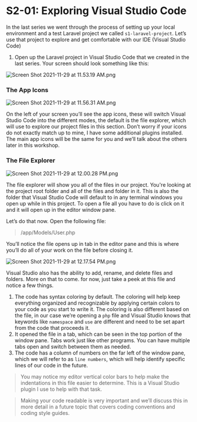 # S2-01: Exploring Visual Studio Code

In the last series we went through the process of setting up your local environment and a test Laravel project we called `s1-laravel-project`. Let’s use that project to explore and get comfortable with our IDE (Visual Studio Code)

1. Open up the Laravel project in Visual Studio Code that we created in the last series. Your screen should look something like this:

![Screen Shot 2021-11-29 at 11.53.19 AM.png](S2-01:%20Exploring%20Visual%20Studio%20Code.assets/Screen%20Shot%202021-11-29%20at%2011.53.19%20AM.png)

### The App Icons

![Screen Shot 2021-11-29 at 11.56.31 AM.png](S2-01:%20Exploring%20Visual%20Studio%20Code.assets/Screen%20Shot%202021-11-29%20at%2011.56.31%20AM.png)

On the left of your screen you’ll see the app icons, these will switch Visual Studio Code into the different modes, the default is the file explorer, which will use to explore our project files in this section. Don’t worry if your icons do not exactly match up to mine, I have some additional plugins installed. The main app icons will be the same for you and we’ll talk about the others later in this workshop.

### The File Explorer

![Screen Shot 2021-11-29 at 12.00.28 PM.png](S2-01:%20Exploring%20Visual%20Studio%20Code.assets/Screen%20Shot%202021-11-29%20at%2012.00.28%20PM.png)

The file explorer will show you all of the files in our project. You're looking at the project root folder and all of the files and folder in it. This is also the folder that Visual Studio Code will default to in any terminal windows you open up while in this project. To open a file all you have to do is click on it and it will open up in the editor window pane.

Let’s do that now. Open the following file:

> /app/Models/User.php

You’ll notice the file opens up in tab in the editor pane and this is where you’ll do all of your work on the file before closing it.

![Screen Shot 2021-11-29 at 12.17.54 PM.png](S2-01:%20Exploring%20Visual%20Studio%20Code.assets/Screen%20Shot%202021-11-29%20at%2012.17.54%20PM.png)

Visual Studio also has the ability to add, rename, and delete files and folders. More on that to come. for now, just take a peek at this file and notice a few things.

1. The code has syntax coloring by default. The coloring will help keep everything organized and recognizable by applying certain colors to your code as you start to write it. The coloring is also different based on the file, in our case we’re opening a `php` file and Visual Studio knows that keywords like `namespace` and `use` are different and need to be set apart from the code that proceeds it.
2. It opened the file in a tab, which can be seen in the top portion of the window pane. Tabs work just like other programs. You can have multiple tabs open and switch between them as needed.
3. The code has a column of numbers on the far left of the window pane, which we will refer to as `line numbers`, which will help identify specific lines of our code in the future.

> You may notice my editor vertical color bars to help make the indentations in this file easier to determine. This is a Visual Studio plugin I use to help with that task.

> Making your code readable is very important and we’ll discuss this in more detail in a future topic that covers coding conventions and coding style guides.

